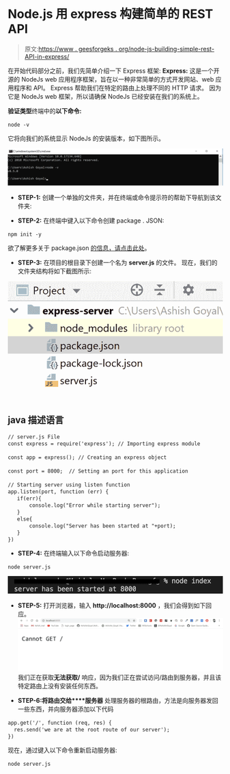 # Node.js 用 express 构建简单的 REST API

> 原文:[https://www . geesforgeks . org/node-js-building-simple-rest-API-in-express/](https://www.geeksforgeeks.org/node-js-building-simple-rest-api-in-express/)

在开始代码部分之前，我们先简单介绍一下 Express 框架:
**Express:** 这是一个开源的 NodeJs web 应用程序框架，旨在以一种非常简单的方式开发网站、web 应用程序和 API。
Express 帮助我们在特定的路由上处理不同的 HTTP 请求。
因为它是 NodeJs web 框架，所以请确保 NodeJs 已经安装在我们的系统上。

**验证类型**终端中的**以下命令:**

```
node -v
```

它将向我们的系统显示 NodeJs 的安装版本，如下图所示。

![](img/af35917e52f790073344d9da24205a5f.png)

*   **STEP-1:**
    创建一个单独的文件夹，并在终端或命令提示符的帮助下导航到该文件夹:

*   **STEP-2:**
    在终端中键入以下命令创建 package . JSON:

```
npm init -y
```

欲了解更多关于 package.json [的信息，请点击此处](https://www.geeksforgeeks.org/node-js-package-json/)。

*   **STEP-3:**
    在项目的根目录下创建一个名为 **server.js** 的文件。
    现在，我们的文件夹结构将如下截图所示:

![](img/d34ce9ac6de18c79ff88ca25b918e03d.png)

## java 描述语言

```
// server.js File
const express = require('express'); // Importing express module

const app = express(); // Creating an express object

const port = 8000;  // Setting an port for this application

// Starting server using listen function
app.listen(port, function (err) {
   if(err){
       console.log("Error while starting server");
   }
   else{
       console.log("Server has been started at "+port);
   }
})
```

*   **STEP-4:**
    在终端输入以下命令启动服务器:

```
node server.js
```

![](img/b1cdc9c809a18afca07ec7548d3e671e.png)

*   **STEP-5:**
    打开浏览器，输入 **http://localhost:8000** ，我们会得到如下回应。
    ![](img/b60b3f9731d5a9be723ac47d82b54764.png)我们正在获取**无法获取/** 响应，因为我们正在尝试访问/路由到服务器，并且该特定路由上没有安装任何东西。

*   **STEP-6:将路由交给****服务器**
    处理服务器的根路由，方法是向服务器发回一些东西，并向服务器添加以下代码

```
app.get('/', function (req, res) {
  res.send('we are at the root route of our server');
})
```

现在，通过键入以下命令重新启动服务器:

```
node server.js
```